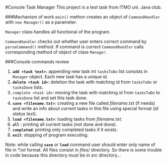 #Console Task Manager
This project is a test task from ITMO uni. Java club.

###Mechanism of work
`main()` methon creates an object of `CommandHandler` with `new Manager()`
as a parameter.

`Manager` class handles all functional of the program.

`CommandHandler` checks out whether user enters correct command by `parseCommand()` method.
If command is correct `CommandHandler` calls corresponding method of object of class `Manager`.

###Console commands review
1. **`add <task text>`**: appending new task int `tasksToDo` list consists in `Manager` object. 
Each new task has a unique id.
2. **`delete <task id>`**: deletion the task with matching id from `tasksToDo` or `tasksDone` lists. 
3. `complete <task id>`: moving the task with matching id from `tasksToDo` to `tasksDone` list 
and set this task done.
4. **`save <filename.txt>`**: creating a new file called _filename.txt_ (if needs) and write an info
about current tasks in this file using special format (_id status text_).
5. **`load <filename.txt>`**: loading tasks from _filename.txt_.
6. **`all`** : printing all current tasks (not done and done).
7. **`completed`**: printing only completed tasks if it exists.
8. **`exit`**: stopping of program executing.

Note: while calling **`save`** or **`load`** command user should enter only name
of file in _*.txt_ format. All files consist in _files/_ directory. So there is some trouble in code
because this directory must be in _src_ directory...